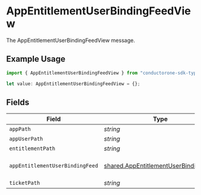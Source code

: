 # AppEntitlementUserBindingFeedView

The AppEntitlementUserBindingFeedView message.

## Example Usage

```typescript
import { AppEntitlementUserBindingFeedView } from "conductorone-sdk-typescript/sdk/models/shared";

let value: AppEntitlementUserBindingFeedView = {};
```

## Fields

| Field                                                                                               | Type                                                                                                | Required                                                                                            | Description                                                                                         |
| --------------------------------------------------------------------------------------------------- | --------------------------------------------------------------------------------------------------- | --------------------------------------------------------------------------------------------------- | --------------------------------------------------------------------------------------------------- |
| `appPath`                                                                                           | *string*                                                                                            | :heavy_minus_sign:                                                                                  | The appPath field.                                                                                  |
| `appUserPath`                                                                                       | *string*                                                                                            | :heavy_minus_sign:                                                                                  | The appUserPath field.                                                                              |
| `entitlementPath`                                                                                   | *string*                                                                                            | :heavy_minus_sign:                                                                                  | The entitlementPath field.                                                                          |
| `appEntitlementUserBindingFeed`                                                                     | [shared.AppEntitlementUserBindingFeed](../../../sdk/models/shared/appentitlementuserbindingfeed.md) | :heavy_minus_sign:                                                                                  | The AppEntitlementUserBindingFeed message.                                                          |
| `ticketPath`                                                                                        | *string*                                                                                            | :heavy_minus_sign:                                                                                  | The ticketPath field.                                                                               |